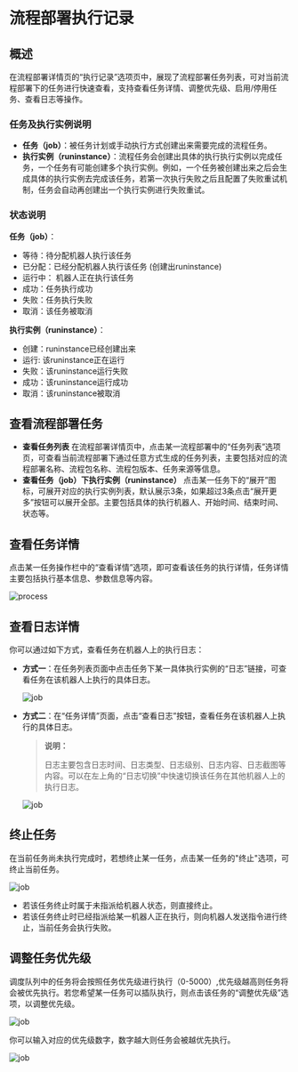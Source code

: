 # 流程部署执行记录

## 概述

在流程部署详情页的“执行记录”选项页中，展现了流程部署任务列表，可对当前流程部署下的任务进行快速查看，支持查看任务详情、调整优先级、启用/停用任务、查看日志等操作。

### 任务及执行实例说明

- **任务（job）**：被任务计划或手动执行方式创建出来需要完成的流程任务。
- **执行实例（runinstance）**：流程任务会创建出具体的执行执行实例以完成任务，一个任务有可能创建多个执行实例。例如，一个任务被创建出来之后会生成具体的执行实例去完成该任务，若第一次执行失败之后且配置了失败重试机制，任务会自动再创建出一个执行实例进行失败重试。

### 状态说明

**任务（job）**：

- 等待：待分配机器人执行该任务
- 已分配：已经分配机器人执行该任务 (创建出runinstance)
- 运行中： 机器人正在执行该任务
- 成功：任务执行成功
- 失败：任务执行失败
- 取消：该任务被取消

**执行实例（runinstance）**：

- 创建：runinstance已经创建出来
- 运行: 该runinstance正在运行
- 失败：该runinstance运行失败
- 成功：该runinstance运行成功
- 取消：该runinstance被取消

## 查看流程部署任务

- **查看任务列表**
在流程部署详情页中，点击某一流程部署中的“任务列表”选项页，可查看当前流程部署下通过任意方式生成的任务列表，主要包括对应的流程部署名称、流程包名称、流程包版本、任务来源等信息。
- **查看任务（job）下执行实例（runinstance）**
点击某一任务下的“展开”图标，可展开对应的执行实例列表，默认展示3条，如果超过3条点击“展开更多”按钮可以展开全部。主要包括具体的执行机器人、开始时间、结束时间、状态等。

## 查看任务详情

点击某一任务操作栏中的“查看详情”选项，即可查看该任务的执行详情，任务详情主要包括执行基本信息、参数信息等内容。

![process](https://docimages.blob.core.chinacloudapi.cn/images/Console/process/V3workflow17.png)

## 查看日志详情

你可以通过如下方式，查看任务在机器人上的执行日志：

- **方式一**：在任务列表页面中点击任务下某一具体执行实例的“日志”链接，可查看任务在该机器人上执行的具体日志。

    ![job](https://docimages.blob.core.chinacloudapi.cn/images/Console/process/V3workflow18.png)

- **方式二**：在“任务详情”页面，点击“查看日志”按钮，查看任务在该机器人上执行的具体日志。

    >**说明：**
    >
    >日志主要包含日志时间、日志类型、日志级别、日志内容、日志截图等内容。可以在左上角的“日志切换”中快速切换该任务在其他机器人上的执行日志。

    ![job](https://docimages.blob.core.chinacloudapi.cn/images/Console/viewlog20210413.png)

## 终止任务

在当前任务尚未执行完成时，若想终止某一任务，点击某一任务的"终止"选项，可终止当前任务。

![job](https://docimages.blob.core.chinacloudapi.cn/images/Console/process/V3workflow20.png)

- 若该任务终止时属于未指派给机器人状态，则直接终止。
- 若该任务终止时已经指派给某一机器人正在执行，则向机器人发送指令进行终止，当前任务会执行失败。

## 调整任务优先级

调度队列中的任务将会按照任务优先级进行执行（0-5000）,优先级越高则任务将会被优先执行。若您希望某一任务可以插队执行，则点击该任务的“调整优先级”选项，以调整优先级。

![job](https://docimages.blob.core.chinacloudapi.cn/images/Console/process/V3workflow21.png)

你可以输入对应的优先级数字，数字越大则任务会被越优先执行。

![job](https://docimages.blob.core.chinacloudapi.cn/images/Console/process/V3workflow22.png)
